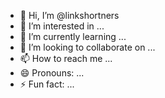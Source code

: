 - 👋 Hi, I’m @linkshortners
- 👀 I’m interested in ...
- 🌱 I’m currently learning ...
- 💞️ I’m looking to collaborate on ...
- 📫 How to reach me ...
- 😄 Pronouns: ...
- ⚡ Fun fact: ...

<!---
linkshortners/linkshortners is a ✨ special ✨ repository because its `README.md` (this file) appears on your GitHub profile.
You can click the Preview link to take a look at your changes.
--->
